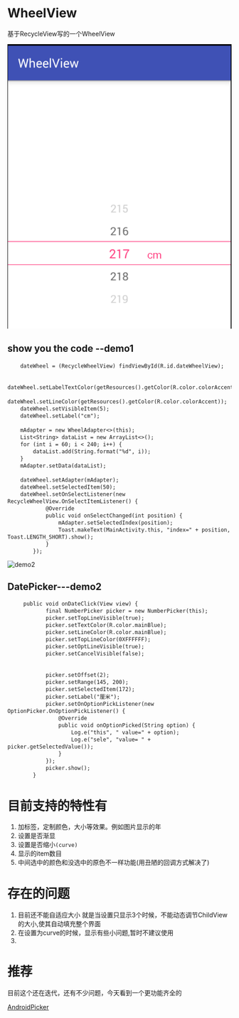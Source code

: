 # WheelView
基于RecycleView写的一个WheelView

![](art/demo.png)
## show you the code --demo1

        dateWheel = (RecycleWheelView) findViewById(R.id.dateWheelView);
         
        dateWheel.setLabelTextColor(getResources().getColor(R.color.colorAccent));
        dateWheel.setLineColor(getResources().getColor(R.color.colorAccent));
        dateWheel.setVisibleItem(5);
        dateWheel.setLabel("cm");
        
        mAdapter = new WheelAdapter<>(this);
        List<String> dataList = new ArrayList<>();
        for (int i = 60; i < 240; i++) {
            dataList.add(String.format("%d", i));
        }
        mAdapter.setData(dataList);
        
        dateWheel.setAdapter(mAdapter);
        dateWheel.setSelectedItem(50);
        dateWheel.setOnSelectListener(new RecycleWheelView.OnSelectItemListener() {
                @Override
                public void onSelectChanged(int position) {
                    mAdapter.setSelectedIndex(position);
                    Toast.makeText(MainActivity.this, "index=" + position, Toast.LENGTH_SHORT).show();
                }
            });



![demo2](art/demo2.png)

## DatePicker---demo2

         public void onDateClick(View view) {
                final NumberPicker picker = new NumberPicker(this);
                picker.setTopLineVisible(true);
                picker.setTextColor(R.color.mainBlue);
                picker.setLineColor(R.color.mainBlue);
                picker.setTopLineColor(0XFFFFFF);
                picker.setOptLineVisible(true);
                picker.setCancelVisible(false);


                picker.setOffset(2);
                picker.setRange(145, 200);
                picker.setSelectedItem(172);
                picker.setLabel("厘米");
                picker.setOnOptionPickListener(new OptionPicker.OnOptionPickListener() {
                    @Override
                    public void onOptionPicked(String option) {
                        Log.e("this", " value=" + option);
                        Log.e("sele", "value= " + picker.getSelectedValue());
                    }
                });
                picker.show();
            }
 
# 目前支持的特性有

1. 加标签，定制颜色，大小等效果。例如图片显示的年
2. 设置是否渐显
3. 设置是否缩小`(curve)`
4. 显示的item数目
5. 中间选中的颜色和没选中的原色不一样功能(用丑陋的回调方式解决了)

# 存在的问题
1. 目前还不能自适应大小
   就是当设置只显示3个时候，不能动态调节ChildView的大小,使其自动填充整个界面
2. 在设置为curve的时候，显示有些小问题,暂时不建议使用  
3. 

#  推荐
目前这个还在迭代，还有不少问题，今天看到一个更功能齐全的

[AndroidPicker](https://github.com/gzu-liyujiang/AndroidPicker)
 
